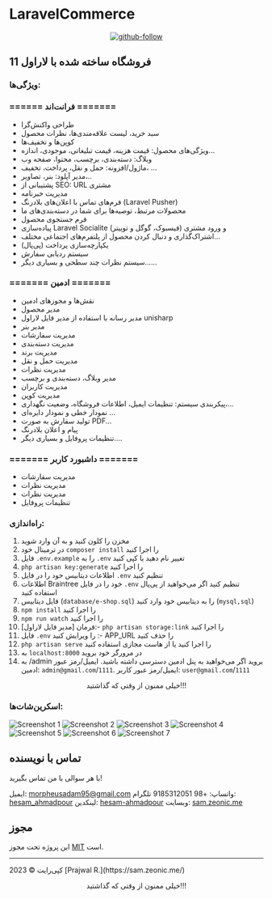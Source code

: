 # LaravelCommerce

<div align="center">
  <a href="https://github.com/morpheusadam">
    <img src="https://alirezap30web.ir/wp-content/uploads/2024/01/laravel-shoping-700x329.jpeg" alt="github-follow">
  </a>
</div>


## فروشگاه ساخته شده با لاراول 11

### ویژگی‌ها:
 ### ====== فرانت‌اند =======

- طراحی واکنش‌گرا
- سبد خرید، لیست علاقه‌مندی‌ها، نظرات محصول
- کوپن‌ها و تخفیف‌ها
- ویژگی‌های محصول: قیمت هزینه، قیمت تبلیغاتی، موجودی، اندازه...
- وبلاگ: دسته‌بندی، برچسب، محتوا، صفحه وب
- ماژول/افزونه: حمل و نقل، پرداخت، تخفیف، ...
- مدیر آپلود: بنر، تصاویر،..
- پشتیبانی از SEO: URL مشتری
- مدیریت خبرنامه
- فرم‌های تماس با اعلان‌های بلادرنگ (Laravel Pusher)
- محصولات مرتبط، توصیه‌ها برای شما در دسته‌بندی‌های ما
- فرم جستجوی محصول
- پیاده‌سازی Laravel Socialite (فیسبوک، گوگل و توییتر) و ورود مشتری
- اشتراک‌گذاری و دنبال کردن محصول از پلتفرم‌های اجتماعی مختلف...
- یکپارچه‌سازی پرداخت (پی‌پال)
- سیستم ردیابی سفارش
- سیستم نظرات چند سطحی
و بسیاری دیگر......

### ======= ادمین =======

- نقش‌ها و مجوزهای ادمین
- مدیر محصول
- مدیر رسانه با استفاده از مدیر فایل لاراول unisharp
- مدیر بنر
- مدیریت سفارشات
- مدیریت دسته‌بندی
- مدیریت برند
- مدیریت حمل و نقل
- مدیریت نظرات
- مدیر وبلاگ، دسته‌بندی و برچسب
- مدیریت کاربران
- مدیریت کوپن
- پیکربندی سیستم: تنظیمات ایمیل، اطلاعات فروشگاه، وضعیت نگهداری،...
- نمودار خطی و نمودار دایره‌ای ...
- تولید سفارش به صورت PDF...
- پیام و اعلان بلادرنگ
- تنظیمات پروفایل
و بسیاری دیگر....

### ======= داشبورد کاربر =======

- مدیریت سفارشات
- مدیریت نظرات
- مدیریت نظرات
- تنظیمات پروفایل

### راه‌اندازی:

1. مخزن را کلون کنید و به آن وارد شوید
2. در ترمینال خود `composer install` را اجرا کنید
3. فایل `.env.example` را به `.env` تغییر نام دهید یا کپی کنید
4. `php artisan key:generate` را اجرا کنید
5. اطلاعات دیتابیس خود را در فایل `.env` تنظیم کنید
6. اطلاعات Braintree خود را در فایل `.env` تنظیم کنید اگر می‌خواهید از پی‌پال استفاده کنید
7. فایل دیتابیس (`database/e-shop.sql`) را به دیتابیس خود وارد کنید (`mysql,sql`)
8. `npm install` را اجرا کنید
9. `npm run watch` را اجرا کنید
10. فرمان [مدیر فایل لاراول]:-  `php artisan storage:link` را اجرا کنید
11. فایل `.env` را ویرایش کنید :- APP_URL را حذف کنید
12. `php artisan serve` را اجرا کنید یا از هاست مجازی استفاده کنید
13. به `localhost:8000` در مرورگر خود بروید
14. به /admin بروید اگر می‌خواهید به پنل ادمین دسترسی داشته باشید. ایمیل/رمز عبور ادمین: `admin@gmail.com`/`1111`. ایمیل/رمز عبور کاربر: `user@gmail.com`/`1111`

<p style="text-align:center">خیلی ممنون از وقتی که گذاشتید!!!</p>

### اسکرین‌شات‌ها:
 ![Screenshot 1](public/screenshot/screencapture-127-0-0-1-8000-2024-08-22-21_46_47.png)
![Screenshot 2](public/screenshot/screencapture-127-0-0-1-8000-about-us-2024-08-22-21_54_49.png)
![Screenshot 3](public/screenshot/screencapture-127-0-0-1-8000-admin-file-manager-2024-08-22-21_56_15.png)
![Screenshot 4](public/screenshot/screencapture-127-0-0-1-8000-admin-product-create-2024-08-22-21_57_02.png)
![Screenshot 5](public/screenshot/screencapture-127-0-0-1-8000-contact-2024-08-22-21_55_51.png)
![Screenshot 6](public/screenshot/screencapture-127-0-0-1-8000-product-grids-2024-08-22-21_47_12.png)
![Screenshot 7](public/screenshot/screencapture-127-0-0-1-8000-review-2024-08-22-21_56_28.png)



## تماس با نویسنده
با هر سوالی با من تماس بگیرید!<br>

ایمیل: morpheusadam95@gmail.com
واتساپ: +98 9185312051
تلگرام: [hesam_ahmadpour](https://t.me/morpheusadam)
لینکدین: [hesam-ahmadpour](https://www.linkedin.com/in/hesam-ahmadpour)
وبسایت: [sam.zeonic.me](https://sam.zeonic.me)

## مجوز
این پروژه تحت مجوز [MIT](https://sam.zeonic.me/licenses/mit/) است.<br />
<hr>
کپی‌رایت © 2023 [Prajwal R.](https://sam.zeonic.me/)

<p style="text-align:center">خیلی ممنون از وقتی که گذاشتید!!!</p>
